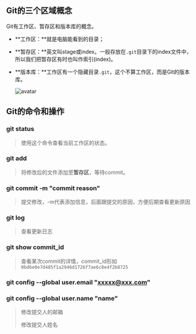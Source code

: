 ## Git的三个区域概念

Git有工作区、暂存区和版本库的概念。

- **工作区：**就是电脑能看到的目录；

- **暂存区：**英文叫stage或index。一般存放在`.git`目录下的index文件中，所以我们把暂存区有时也叫作索引(index)。

- **版本库：**工作区有一个隐藏目录`.git`，这个不算工作区，而是Git的版本库。

  ![avatar](https://www.runoob.com/wp-content/uploads/2015/02/1352126739_7909.jpg)

## Git的命令和操作

### git status

> 使用这个命令查看当前工作区的状态。

### git add  <file>

> 将修改后的文件添加至**暂存区**，等待commit。

### git commit -m "commit reason"

> 提交修改，-m代表添加信息，后面跟提交的原因，方便后期查看更新原因

### git log

> 查看更新日志

### git show commit_id

> 查看某次commit的详情，commit_id形如`0bd6e0e7d485f1a2946d1726f7ae6c8e4f2b8725`

### git config  --global user.email "xxxxx@xxx.com"

### git config --global user.name "name"

> 修改提交人的邮箱
>
> 修改提交人姓名

